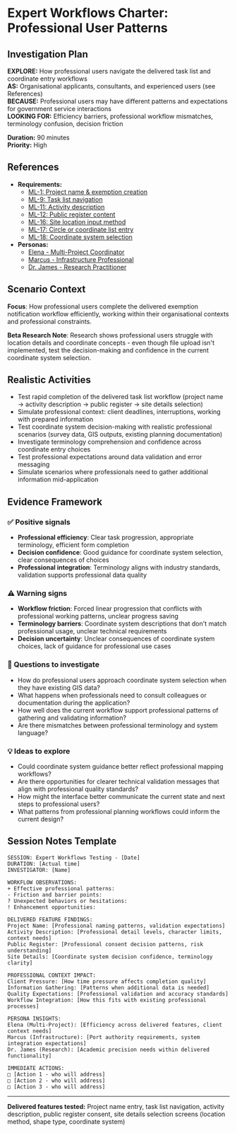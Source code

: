 # Expert Workflows Charter: Professional User Patterns

## Investigation Plan

**EXPLORE:** How professional users navigate the delivered task list and coordinate entry workflows  
**AS:** Organisational applicants, consultants, and experienced users (see References)  
**BECAUSE:** Professional users may have different patterns and expectations for government service interactions  
**LOOKING FOR:** Efficiency barriers, professional workflow mismatches, terminology confusion, decision friction

**Duration:** 90 minutes  
**Priority:** High

## References

- **Requirements:**
  - [ML-1: Project name & exemption creation](../user-stories/ML-1.provide.project.name.and.create.exemption.md)
  - [ML-9: Task list navigation](../user-stories/ML-9.view.the.task.list.md)
  - [ML-11: Activity description](../user-stories/ML-11.provide.activity.description.md)
  - [ML-12: Public register content](../user-stories/ML-12.provide.or.withhold.public.register.content.md)
  - [ML-16: Site location input method](../user-stories/ML-16.choose.file.upload.or.manual.coordinate.entry.md)
  - [ML-17: Circle or coordinate list entry](../user-stories/ML-17.choose.circle.or.coordinate.list.entry.md)
  - [ML-18: Coordinate system selection](../user-stories/ML-18.choose.coordinate.system.md)
- **Personas:**
  - [Elena - Multi-Project Coordinator](../personas/elena-multi-project-coordinator.md)
  - [Marcus - Infrastructure Professional](../personas/marcus-infrastructure-professional.md)
  - [Dr. James - Research Practitioner](../personas/dr-james-research-practitioner.md)

## Scenario Context

**Focus**: How professional users complete the delivered exemption notification workflow efficiently, working within their organisational contexts and professional constraints.

**Beta Research Note**: Research shows professional users struggle with location details and coordinate concepts - even though file upload isn't implemented, test the decision-making and confidence in the current coordinate system selection.

## Realistic Activities

- Test rapid completion of the delivered task list workflow (project name → activity description → public register → site details selection)
- Simulate professional context: client deadlines, interruptions, working with prepared information
- Test coordinate system decision-making with realistic professional scenarios (survey data, GIS outputs, existing planning documentation)
- Investigate terminology comprehension and confidence across coordinate entry choices
- Test professional expectations around data validation and error messaging
- Simulate scenarios where professionals need to gather additional information mid-application

## Evidence Framework

### ✅ Positive signals

- **Professional efficiency**: Clear task progression, appropriate terminology, efficient form completion
- **Decision confidence**: Good guidance for coordinate system selection, clear consequences of choices
- **Professional integration**: Terminology aligns with industry standards, validation supports professional data quality

### ⚠️ Warning signs

- **Workflow friction**: Forced linear progression that conflicts with professional working patterns, unclear progress saving
- **Terminology barriers**: Coordinate system descriptions that don't match professional usage, unclear technical requirements
- **Decision uncertainty**: Unclear consequences of coordinate system choices, lack of guidance for professional use cases

### 🤔 Questions to investigate

- How do professional users approach coordinate system selection when they have existing GIS data?
- What happens when professionals need to consult colleagues or documentation during the application?
- How well does the current workflow support professional patterns of gathering and validating information?
- Are there mismatches between professional terminology and system language?

### 💡 Ideas to explore

- Could coordinate system guidance better reflect professional mapping workflows?
- Are there opportunities for clearer technical validation messages that align with professional quality standards?
- How might the interface better communicate the current state and next steps to professional users?
- What patterns from professional planning workflows could inform the current design?

## Session Notes Template

```
SESSION: Expert Workflows Testing - [Date]
DURATION: [Actual time]
INVESTIGATOR: [Name]

WORKFLOW OBSERVATIONS:
+ Effective professional patterns:
- Friction and barrier points:
? Unexpected behaviors or hesitations:
! Enhancement opportunities:

DELIVERED FEATURE FINDINGS:
Project Name: [Professional naming patterns, validation expectations]
Activity Description: [Professional detail levels, character limits, context needs]
Public Register: [Professional consent decision patterns, risk understanding]
Site Details: [Coordinate system decision confidence, terminology clarity]

PROFESSIONAL CONTEXT IMPACT:
Client Pressure: [How time pressure affects completion quality]
Information Gathering: [Patterns when additional data is needed]
Quality Expectations: [Professional validation and accuracy standards]
Workflow Integration: [How this fits with existing professional processes]

PERSONA INSIGHTS:
Elena (Multi-Project): [Efficiency across delivered features, client context needs]
Marcus (Infrastructure): [Port authority requirements, system integration expectations]
Dr. James (Research): [Academic precision needs within delivered functionality]

IMMEDIATE ACTIONS:
□ [Action 1 - who will address]
□ [Action 2 - who will address]
□ [Action 3 - who will address]
```

---

**Delivered features tested:** Project name entry, task list navigation, activity description, public register consent, site details selection screens (location method, shape type, coordinate system)
